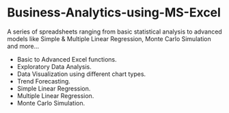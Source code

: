 # Business-Analytics-using-MS-Excel
A series of spreadsheets ranging from basic statistical analysis to advanced models like Simple &amp; Multiple Linear Regression, Monte Carlo Simulation and more...
* Basic to Advanced Excel functions.
* Exploratory Data Analysis.
* Data Visualization using different chart types.
* Trend Forecasting.
* Simple Linear Regression.
* Multiple Linear Regression.
* Monte Carlo Simulation.

